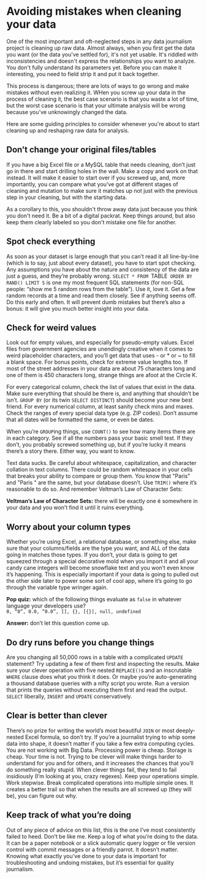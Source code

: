 # Avoiding mistakes when cleaning your data #

One of the most important and oft-neglected steps in any data journalism project is cleaning up raw data.  Almost always, when you first get the data you want (or the data you've settled for), it's not yet usable.  It's riddled with inconsistencies and doesn't express the relationships you want to analyze.  You don't fully understand its parameters yet.  Before you can make it interesting, you need to field strip it and put it back together.

This process is dangerous; there are lots of ways to go wrong and make mistakes without even realizing it.  WHen you screw up your data in the process of cleaning it, the best case scenario is that you waste a lot of time, but the worst case scenario is that your ultimate analysis will be wrong because you've unknowingly changed the data.

Here are some guiding principles to consider whenever you're about to start cleaning up and reshaping raw data for analysis.

## Don’t change your original files/tables ##

If you have a big Excel file or a MySQL table that needs cleaning, don’t just go in there and start drilling holes in the wall.  Make a copy and work on that instead.  It will make it easier to start over if you screwed up, and, more importantly, you can compare what you’ve got at different stages of cleaning and mutation to make sure it matches up not just with the previous step in your cleaning, but with the starting data.

As a corollary to this, you shouldn't throw away data just because you think you don't need it.  Be a bit of a digital packrat.  Keep things around, but also keep them clearly labeled so you don't mistake one file for another.

## Spot check everything ##

As soon as your dataset is large enough that you can’t read it all line-by-line (which is to say, just about every dataset), you have to start spot checking.  Any assumptions you have about the nature and consistency of the data are just a guess, and they’re probably wrong.  `SELECT * FROM `TABLE` ORDER BY RAND() LIMIT 5` is one my most frequent SQL statements (for non-SQL people: “show me 5 random rows from the table”).  Use it, love it.   Get a few random records at a time and read them closely.  See if anything seems off.  Do this early and often.  It will prevent dumb mistakes but there’s also a bonus: it will give you much better insight into your data.

## Check for weird values ##

Look out for empty values, and especially for pseudo-empty values.  Excel files from government agencies are unendingly creative when it comes to weird placeholder characters, and you’ll get data that uses - or * or ~ to fill a blank space.  For bonus points, check for extreme value lengths too.  If most of the street addresses in your data are about 75 characters long and one of them is 450 characters long, strange things are afoot at the Circle K.

For every categorical column, check the list of values that exist in the data.  Make sure everything that should be there is, and anything that shouldn’t be isn’t.  `GROUP BY` (or its twin `SELECT DISTINCT`) should become your new best friend.  For every numerical column, at least sanity check mins and maxes.  Check the ranges of every special data type (e.g. ZIP codes).  Don’t assume that all dates will be formatted the same, or even be dates.

When you’re `GROUP`ing things, use `COUNT()` to see how many items there are in each category.  See if all the numbers pass your basic smell test.  If they don’t, you probably screwed something up, but if you’re lucky it means there’s a story there.  Either way, you want to know.

Text data sucks.  Be careful about whitespace, capitalization, and character collation in text columns.  There could be random whitespace in your cells that breaks your ability to compare or group them.  You know that "Paris" and "Paris " are the same, but your database doesn’t.  Use `TRIM()` where it’s reasonable to do so.  And remember Veltman’s Law of Character Sets:

**Veltman’s Law of Character Sets:** there will be exactly one é somewhere in your data and you won’t find it until it ruins everything.

## Worry about your column types ##

Whether you’re using Excel, a relational database, or something else, make sure that your columns/fields are the type you want, and ALL of the data going in matches those types.  If you don’t, your data is going to get squeezed through a special decorative mold when you import it and all your candy cane integers will become snowflake text and you won’t even know it’s happening.  This is especially important if your data is going to pulled out the other side later to power some sort of cool app, where it’s going to go through the variable type wringer again.

**Pop quiz:** which of the following things evaluate as `false` in whatever language your developers use?  
`0, “0”, 0.0, “0.0”, [], {}, [{}], null, undefined`

**Answer:** don’t let this question come up.

## Do dry runs before you change things ##

Are you changing all 50,000 rows in a table with a complicated `UPDATE` statement?  Try updating a few of them first and inspecting the results.  Make sure your clever operation with five nested `REPLACE()`s and an inscrutable `WHERE` clause does what you think it does.  Or maybe you’re auto-generating a thousand database queries with a nifty script you wrote.  Run a version that prints the queries without executing them first and read the output.  `SELECT` liberally, `INSERT` and `UPDATE` conservatively.

## Clear is better than clever ##

There’s no prize for writing the world’s most beautiful `JOIN` or most deeply-nested Excel formula, so don’t try.  If you’re a journalist trying to whip some data into shape, it doesn’t matter if you take a few extra computing cycles.  You are not working with Big Data.  Processing power is cheap.  Storage is cheap.  Your time is not.  Trying to be clever will make things harder to understand for you and for others, and it increases the chances that you’ll do something really stupid.  When clever things fail, they tend to fail insidiously (I’m looking at you, crazy regexes).  Keep your operations simple.  Work stepwise.  Break complicated operations into multiple simple ones.  It creates a better trail so that when the results are all screwed up (they will be), you can figure out why.

## Keep track of what you’re doing ##

Out of any piece of advice on this list, this is the one I’ve most consistently failed to heed.  Don’t be like me.  Keep a log of what you’re doing to the data.  It can be a paper notebook or a slick automatic query logger or file version control with commit messages or a friendly parrot.  It doesn’t matter.  Knowing what exactly you’ve done to your data is important for troubleshooting and undoing mistakes, but it’s essential for quality journalism.